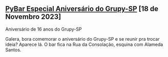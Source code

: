 ## [PyBar Especial Aniversário do Grupy-SP][0] [18 de Novembro 2023]

Aniversário de 16 anos do Grupy-SP

Galera, bora comemorar o aniversário do Grupy-SP e se reunir pra trocar ideia?
Aparece lá.
O bar fica na Rua da Consolação, esquina com Alameda Santos.


[0]: https://www.meetup.com/pt-BR/grupy-sp/events/297284543
